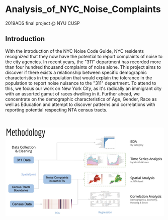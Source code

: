 # Analysis_of_NYC_Noise_Complaints
2019ADS final project @ NYU CUSP

## Introduction
With the introduction of the NYC Noise Code Guide, NYC residents recognized that they now have the potential to report complaints of noise to the city agencies. In recent years, the "311" department has recorded more than four hundred thousand complaints of noise alone. This project aims to discover if there exists a relationship between specific demographic characteristics in the population that would explain the tolerance in the population to report noise nuisance to the "311" department. To attend to this, we focus our work on New York City, as it's radically an immigrant city with an assorted gamut of races dwelling in it. Further ahead, we concentrate on the demographic characteristics of Age, Gender, Race as well as Education and attempt to discover patterns and correlations with reporting potential respecting NTA census tracts. 
<br/>
<br/>
<br/>

![Methodology](Workflow.jpeg)

